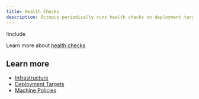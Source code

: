 ```yaml
---
title: Health Checks
description: Octopus periodically runs health checks on deployment targets and workers to ensure that they are available and running the latest version of Calamari.  
---
```


!include <health-checks>

Learn more about [health checks](/docs/infrastructure/deployment-targets/machine-policies.md#health-checks)

## Learn more

- [Infrastructure](/docs/infrastructure/index.md)
- [Deployment Targets](/docs/infrastructure/deployment-targets/index.md)
- [Machine Policies](/docs/infrastructure/deployment-targets/machine-policies.md)
